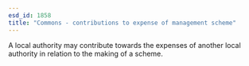 ```yaml
---
esd_id: 1858
title: "Commons - contributions to expense of management scheme"
---
```


A local authority may contribute towards the expenses of another local authority in relation to the making of a scheme.


